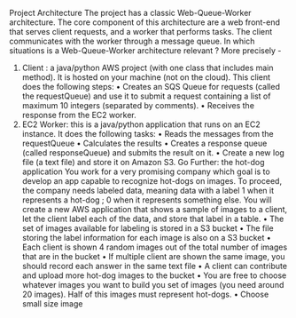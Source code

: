 Project Architecture
The project has a classic Web-Queue-Worker architecture. The core component of this architecture are a web
front-end that serves client requests, and a worker that performs tasks. The client communicates with the
worker through a message queue.
In which situations is a Web-Queue-Worker architecture relevant ?
More precisely -
1. Client : a java/python AWS project (with one class that includes main method). It is hosted on your
machine (not on the cloud). This client does the following steps:
• Creates an SQS Queue for requests (called the requestQueue) and use it to submit a request
containing a list of maximum 10 integers (separated by comments).
• Receives the response from the EC2 worker.
2. EC2 Worker: this is a java/python application that runs on an EC2 instance. It does the following
tasks:
• Reads the messages from the requestQueue
• Calculates the results
• Creates a response queue (called responseQueue) and submits the result on it.
• Create a new log file (a text file) and store it on Amazon S3.
Go Further: the hot-dog application
You work for a very promising company which goal is to develop an app capable to recognize hot-dogs on
images. To proceed, the company needs labeled data, meaning data with a label 1 when it represents a
hot-dog ; 0 when it represents something else. You will create a new AWS application that shows a sample
of images to a client, let the client label each of the data, and store that label in a table.
• The set of images available for labeling is stored in a S3 bucket
• The file storing the label information for each image is also on a S3 bucket
• Each client is shown 4 random images out of the total number of images that are in the bucket
• If multiple client are shown the same image, you should record each answer in the same text file
• A client can contribute and upload more hot-dog images to the bucket
• You are free to choose whatever images you want to build you set of images (you need around 20
images). Half of this images must represent hot-dogs.
• Choose small size image
